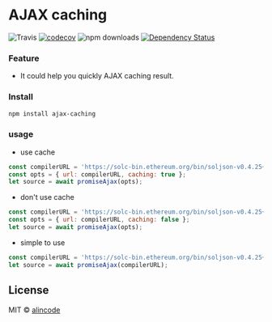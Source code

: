 # AJAX caching

![Travis](https://img.shields.io/travis/alincode/ajax-caching.svg)
[![codecov](https://codecov.io/gh/alincode/ajax-caching/branch/master/graph/badge.svg)](https://codecov.io/gh/alincode/ajax-caching)
![npm downloads](https://img.shields.io/npm/dt/ajax-caching.svg)
[![Dependency Status](https://img.shields.io/david/alincode/ajax-caching.svg?style=flat)](https://david-dm.org/alincode/ajax-caching)

### Feature

* It could help you quickly AJAX caching result.

### Install

```sh
npm install ajax-caching
```

### usage

* use cache

```js
const compilerURL = 'https://solc-bin.ethereum.org/bin/soljson-v0.4.25+commit.59dbf8f1.js';
const opts = { url: compilerURL, caching: true };
let source = await promiseAjax(opts);
```

* don't use cache

```js
const compilerURL = 'https://solc-bin.ethereum.org/bin/soljson-v0.4.25+commit.59dbf8f1.js';
const opts = { url: compilerURL, caching: false };
let source = await promiseAjax(opts);
```

* simple to use

```js
const compilerURL = 'https://solc-bin.ethereum.org/bin/soljson-v0.4.25+commit.59dbf8f1.js';
let source = await promiseAjax(compilerURL);
```

## License
MIT © [alincode](https://github.com/alincode/ajax-caching)